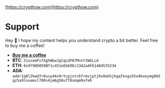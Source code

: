 [https://crypthow.com](https://crypthow.com)

# Support

Hey 👋 I hope my content helps you understand crypto a bit better. Feel free to buy me a coffee!


- **[Buy me a coffee](https://www.buymeacoffee.com/crypthow)**
- **BTC**: `31xxemPsfXghWbwJgCqLGP87MnnYJWGLcd`
- **ETH**: `0x9790D059Bf1c451eEb69Ec13A2aAF61484535234`
- **ADA**: `addr1q8l2kwd7r8ucp44x9rtcpjxtc6frmvjptj0x9ekhjhgqfevgu55a4kxeymg88dgz5a9lnuamvl700s4jm6g50u7f8smqm9xfe0`
